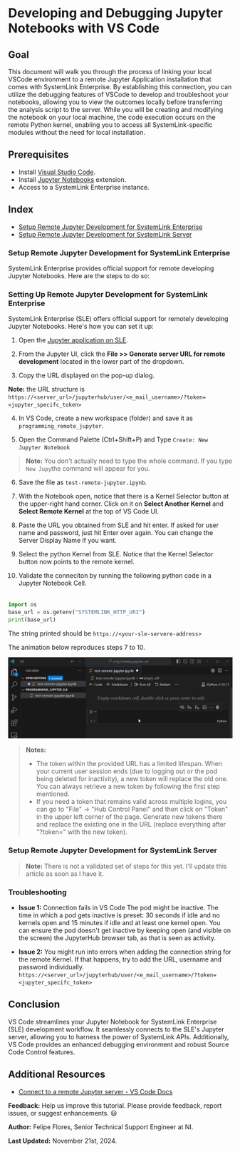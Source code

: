 # Developing and Debugging Jupyter Notebooks with VS Code

## Goal

This document will walk you through the process of linking your local VSCode environment to a remote Jupyter Application installation that comes with SystemLink Enterprise. By establishing this connection, you can utilize the debugging features of VSCode to develop and troubleshoot your notebooks, allowing you to view the outcomes locally before transferring the analysis script to the server. While you will be creating and modifying the notebook on your local machine, the code execution occurs on the remote Python kernel, enabling you to access all SystemLink-specific modules without the need for local installation.

## Prerequisites

- Install [Visual Studio Code](https://code.visualstudio.com/download).
- Install [Jupyter Notebooks](https://marketplace.visualstudio.com/items?itemName=ms-toolsai.jupyter) extension.
- Access to a SystemLink Enterprise instance.


## Index

- [Setup Remote Jupyter Development for SystemLink Enterprise](#setup-remote-jupyter-development-for-systemlink-enterprise)
- [Setup Remote Jupyter Development for SystemLink Server](#setup-remote-jupyter-development-for-systemlink-server)


### Setup Remote Jupyter Development for SystemLink Enterprise

SystemLink Enterprise provides official support for remote developing Jupyter Notebooks. Here are the steps to do so:

### Setting Up Remote Jupyter Development for SystemLink Enterprise

SystemLink Enterprise (SLE) offers official support for remotely developing Jupyter Notebooks. Here's how you can set it up:

1. Open the [Jupyter application on SLE](https://test.lifecyclesolutions.ni.com/jupyter/).

2. From the Jupyter UI, click the **File >> Generate server URL for remote development** located in the lower part of the dropdown.

3. Copy the URL displayed on the pop-up dialog.

__Note:__ the URL structure is `https://<server_url>/jupyterhub/user/<e_mail_username>/?token=<jupyter_specifc_token>`

4. In VS Code, create a new workspace (folder) and save it as `programming_remote_jupyter`.

5. Open the Command Palette (Ctrl+Shift+P) and Type `Create: New Jupyter Notebook`

> __Note:__ You don't actually need to type the whole command. If you type `New Jupy`the command will appear for you.

6. Save the file as `test-remote-jupyter.ipynb`.

7. With the Notebook open, notice that there is a Kernel Selector button at the upper-right hand corner. Click on it on **Select Another Kernel** and **Select Remote Kernel** at the top of VS Code UI.

8. Paste the URL you obtained from SLE and hit enter. If asked for user name and password, just hit Enter over again. You can change the Server Display Name if you want.

9. Select the python Kernel from SLE. Notice that the Kernel Selector button now points to the remote kernel.

10. Validate the conneciton by running the following python code in a Jupyter Notebook Cell.

```Python

import os
base_url = os.getenv("SYSTEMLINK_HTTP_URI")
print(base_url)

```

The string printed should be `https://<your-sle-servere-address>` 

The animation below reproduces steps 7 to 10.

<p align="center">
  <img src="images/remote-kernel.gif" />
</p>

> **Notes:** 
>- The token within the provided URL has a limited lifespan. When your current user session ends (due to logging out or the pod being deleted for inactivity), a new token will replace the old one. You can always retrieve a new token by following the first step mentioned.
>- If you need a token that remains valid across multiple logins, you can go to "File" -> "Hub Control Panel" and then click on "Token" in the upper left corner of the page. Generate new tokens there and replace the existing one in the URL (replace everything after "?token=" with the new token).


### Setup Remote Jupyter Development for SystemLink Server

> __Note:__ There is not a validated set of steps for this yet. I'll update this article as soon as I have it.

### Troubleshooting

- **Issue 1:** Connection fails in VS Code
    The pod might be inactive. The time in which a pod gets inactive is preset: 30 seconds if idle and no kernels open and 15 minutes if idle and at least one kernel open. You can ensure the pod doesn't get inactive by keeping open (and visible on the screen) the JupyterHub browser tab, as that is seen as activity.

- **Issue 2:** You might run into errors when adding the connection string for the remote Kernel. If that happens, try to add the URL, username and password individually. `https://<server_url>/jupyterhub/user/<e_mail_username>/?token=<jupyter_specifc_token>`



## Conclusion

VS Code streamlines your Jupyter Notebook for SystemLink Enterprise (SLE) development workflow. It seamlessly connects to the SLE's Jupyter server, allowing you to harness the power of SystemLink APIs. Additionally, VS Code provides an enhanced debugging environment and robust Source Code Control features.


## Additional Resources

- [Connect to a remote Jupyter server - VS Code Docs](https://code.visualstudio.com/docs/datascience/notebooks-web#:~:text=run%20your%20code.-,Connect%20to%20a%20remote%20Jupyter%20server,for%20your%20remote%20Jupyter%20server.)


**Feedback:** Help us improve this tutorial. Please provide feedback, report issues, or suggest enhancements. :smiley:

**Author:** Felipe Flores, Senior Technical Support Engineer at NI.

**Last Updated:** November 21st, 2024.


